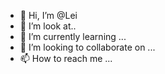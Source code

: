 - 👋 Hi, I’m @Lei
- 👀 I’m look at..
- 🌱 I’m currently learning ...
- 💞️ I’m looking to collaborate on ...
- 📫 How to reach me ...

<!---
Lei-Potato/Lei-Potato is a ✨ special ✨ repository because its `README.md` (this file) appears on your GitHub profile.
You can click the Preview link to take a look at your changes.
--->
